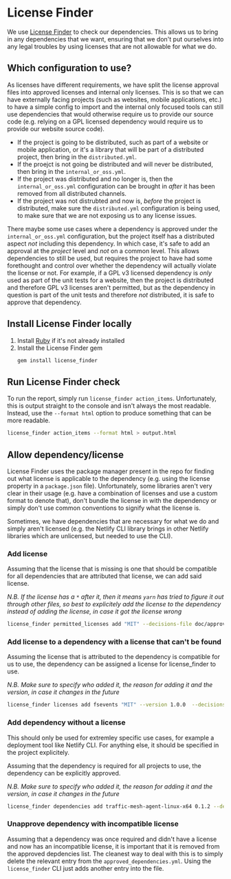 # License Finder

We use [License Finder](https://github.com/pivotal/LicenseFinder) to check our dependencies. This allows us to bring in any dependencies that we want, ensuring that we don't put ourselves into any legal troubles by using licenses that are not allowable for what we do.

## Which configuration to use?

As licenses have different requirements, we have split the license approval files into approved licenses and internal only licenses. This is so that we can have externally facing projects (such as websites, mobile applications, etc.) to have a simple config to import and the internal only focused tools can still use dependencies that would otherwise require us to provide our source code (e.g. relying on a GPL licensed dependency would require us to provide our website source code).

- If the project is going to be distributed, such as part of a website or mobile application, or it's a library that will be part of a distributed project, then bring in the `distributed.yml`.
- If the proejct is not going be distributed and will never be distributed, then bring in the `internal_or_oss.yml`.
- If the project was distributed and no longer is, then the `internal_or_oss.yml` configuration can be brought in _after_ it has been removed from all distributed channels.
- If the project was not distrubted and now is, _before_ the project is distributed, make sure the `distributed.yml` configuration is being used, to make sure that we are not exposing us to any license issues.

There maybe some use cases where a dependency is approved under the `internal_or_oss.yml` configuration, but the project itself has a distributed aspect _not_ including this dependency. In which case, it's safe to add an approval at the _project_ level and _not_ on a common level. This allows dependencies to still be used, but requires the project to have had some forethought and control over whether the dependency will actually violate the license or not. For example, if a GPL v3 licensed dependency is _only_ used as part of the unit tests for a website, then the project is distributed and therefore GPL v3 licenses aren't permitted, but as the dependency in question is part of the unit tests and therefore _not_ distributed, it is safe to approve that dependency.

## Install License Finder locally

1. Install [Ruby](https://www.ruby-lang.org/en/) if it's not already installed
2. Install the License Finder gem
   ```bash
   gem install license_finder
   ```

## Run License Finder check

To run the report, simply run `license_finder action_items`. Unfortunately, this is output straight to the console and isn't always the most readable. Instead, use the `--format html` option to produce something that can be more readable.

```bash
license_finder action_items --format html > output.html
```

## Allow dependency/license

License Finder uses the package manager present in the repo for finding out what license is applicable to the dependency (e.g. using the license property in a `package.json` file). Unfortunately, some libraries aren't very clear in their usage (e.g. have a combination of licenses and use a custom format to denote that), don't bundle the license in with the dependency or simply don't use common conventions to signify what the license is.

Sometimes, we have dependencies that are necessary for what we do and simply aren't licensed (e.g. the Netlify CLI library brings in other Netlify libraries which are unlicensed, but needed to use the CLI).

### Add license

Assuming that the license that is missing is one that should be compatible for all dependencies that are attributed that license, we can add said license.

_N.B. If the license has a `*` after it, then it means `yarn` has tried to figure it out through other files, so best to explicitely add the license to the dependency instead of adding the license, in case it got the license wrong_

```bash
license_finder permitted_licenses add "MIT" --decisions-file doc/approved_licenses.yml --who "Benjamin Sproule" --why "Compatible license"
```

### Add license to a dependency with a license that can't be found

Assuming the license that is attributed to the dependency is compatible for us to use, the dependency can be assigned a license for license_finder to use.

_N.B. Make sure to specify who added it, the reason for adding it and the version, in case it changes in the future_

```bash
license_finder licenses add fsevents "MIT" --version 1.0.0  --decisions-file doc/fixed_dependency_licenses.yml --who "Benjamin Sproule" --why "Later versions added license"
```

### Add dependency without a license

This should only be used for extremley specific use cases, for example a deployment tool like Netlify CLI. For anything else, it should be specified in the project explicitely.

Assuming that the dependency is required for all projects to use, the dependency can be explicitly approved.

_N.B. Make sure to specify who added it, the reason for adding it and the version, in case it changes in the future_

```bash
license_finder dependencies add traffic-mesh-agent-linux-x64 0.1.2 --decisions-file doc/approved_dependencies.yml --who "Benjamin Sproule" --why "license_finder can't access the repo (required by Netlify CLI)"
```

### Unapprove dependency with incompatible license

Assuming that a dependency was once required and didn't have a license and now has an incompatible license, it is important that it is removed from the approved depdencies list. The cleanest way to deal with this is to simply delete the relevant entry from the `approved_dependencies.yml`. Using the `license_finder` CLI just adds another entry into the file.
